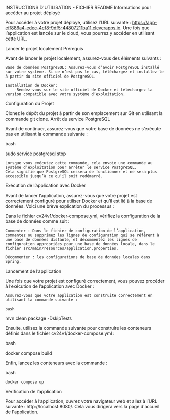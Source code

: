 INSTRUCTIONS D'UTILISATION - FICHIER README
Informations pour accéder au projet déployé

Pour accéder à votre projet déployé, utilisez l’URL suivante :
https://app-eff886a4-edec-4cf8-9df5-44807211ba11.cleverapps.io.
Une fois que l’application est lancée sur le cloud, vous pourrez y accéder en utilisant cette URL.

Lancer le projet localement
Prérequis

Avant de lancer le projet localement, assurez-vous des éléments suivants :

    Base de données PostgreSQL: Assurez-vous d’avoir PostgreSQL installé sur votre système. Si ce n’est pas le cas, téléchargez et installez-le à partir du site officiel de PostgreSQL.

    Installation de Docker:
        -Rendez-vous sur le site officiel de Docker et téléchargez la version compatible avec votre système d’exploitation.
        
Configuration du Projet

Clonez le dépôt du projet à partir de son emplacement sur Git en utilisant la commande git clone.
Arrêt du service PostgreSQL

Avant de continuer, assurez-vous que votre base de données ne s’exécute pas en utilisant la commande suivante :

bash

sudo service postgresql stop

    Lorsque vous exécutez cette commande, cela envoie une commande au système d’exploitation pour arrêter le service PostgreSQL.
    Cela signifie que PostgreSQL cessera de fonctionner et ne sera plus accessible jusqu’à ce qu’il soit redémarré.

Exécution de l’application avec Docker

Avant de lancer l’application, assurez-vous que votre projet est correctement configuré pour utiliser Docker et qu’il est lié à la base de données. Voici une brève explication du processus :

Dans le fichier cv24v1/docker-compose.yml, vérifiez la configuration de la base de données comme suit :

    Commenter : Dans le fichier de configuration de l’application, commentez ou supprimez les lignes de configuration qui se réfèrent à une base de données distante, et décommentez les lignes de configuration appropriées pour une base de données locale, dans le fichier src/main/resources/application.properties.

    Décommenter : les configurations de base de données locales dans Spring.

Lancement de l’application

Une fois que votre projet est configuré correctement, vous pouvez procéder à l’exécution de l’application avec Docker :

    Assurez-vous que votre application est construite correctement en utilisant la commande suivante :

    bash

mvn clean package -DskipTests

Ensuite, utilisez la commande suivante pour construire les conteneurs définis dans le fichier cv24v1/docker-compose.yml :

bash

docker compose build

Enfin, lancez les conteneurs avec la commande :

bash

    docker compose up

Vérification de l’application

Pour accéder à l’application, ouvrez votre navigateur web et allez à l’URL suivante : http://localhost:8080/. Cela vous dirigera vers la page d'accueil de l'application.
